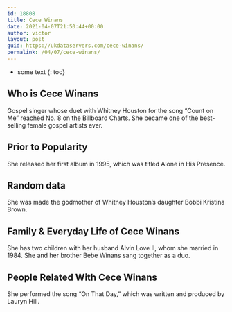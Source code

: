 ```yaml
---
id: 18808
title: Cece Winans
date: 2021-04-07T21:50:44+00:00
author: victor
layout: post
guid: https://ukdataservers.com/cece-winans/
permalink: /04/07/cece-winans/
---
```


* some text
{: toc}


## Who is Cece Winans



Gospel singer whose duet with Whitney Houston for the song &#8220;Count on Me&#8221; reached No.  8 on the Billboard Charts. She became one of the best-selling female gospel artists ever.

                
                
                
## Prior to Popularity



She released her first album in 1995, which was titled Alone in His Presence.

                
                
                
## Random data



She was made the godmother of Whitney Houston&#8217;s daughter Bobbi Kristina Brown.

                
                
                
## Family & Everyday Life of Cece Winans



She has two children with her husband Alvin Love II, whom she married in 1984. She and her brother Bebe Winans sang together as a duo.

                
                
                
## People Related With Cece Winans



She performed the song &#8220;On That Day,&#8221; which was written and produced by Lauryn Hill.

                
              
            
          
          
          